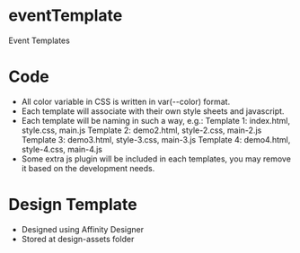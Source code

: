 # eventTemplate
Event Templates

# Code
- All color variable in CSS is written in var(--color) format.
- Each template will associate with their own style sheets and javascript.
- Each template will be naming in such a way, e.g.:
    Template 1: index.html, style.css, main.js
    Template 2: demo2.html, style-2.css, main-2.js
    Template 3: demo3.html, style-3.css, main-3.js
    Template 4: demo4.html, style-4.css, main-4.js
- Some extra js plugin will be included in each templates, you may remove it based on the development needs.

# Design Template
- Designed using Affinity Designer
- Stored at design-assets folder
